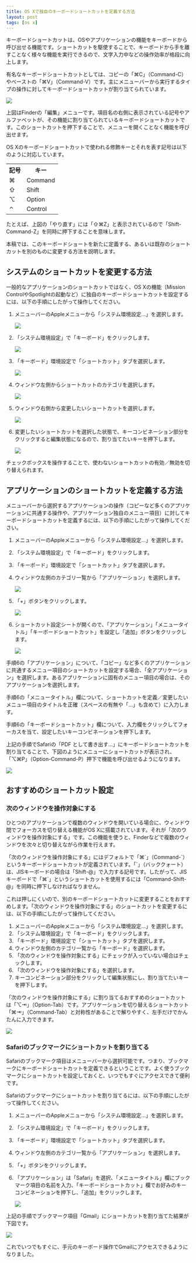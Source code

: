 ```yaml
---
title: OS Xで独自のキーボードショートカットを定義する方法
layout: post
tags: [os x]
---
```

キーボードショートカットは、OSやアプリケーションの機能をキーボードから呼び出せる機能です。ショートカットを駆使することで、キーボードから手を離すことなく様々な機能を実行できるので、文字入力中などの操作効率が格段に向上します。

有名なキーボードショートカットとしては、コピーの「⌘C」（Command-C）やペーストの「⌘V」（Command-V）です。主にメニューバーから実行するタイプの操作に対してキーボードショートカットが割り当てられています。

![](/blog/img/20160107/01.png)

上図はFinderの「編集」メニューです。項目名の右側に表示されている記号やアルファベットが、その機能に割り当てられているキーボードショートカットです。このショートカットを押下することで、メニューを開くことなく機能を呼び出せます。

OS Xのキーボードショートカットで使われる修飾キーとそれを表す記号は以下のように対応しています。

<table>
<tr>
<th>記号</th>
<th>キー</th>
</tr>

<tr>
<td>⌘</td>
<td>Command</td>
</tr>

<tr>
<td>⇧</td>
<td>Shift</td>
</tr>

<tr>
<td>⌥</td>
<td>Option</td>
</tr>

<tr>
<td>⌃</td>
<td>Control</td>
</tr>

</table>

たとえば、上図の「やり直す」には「⇧⌘Z」と表示されているので「Shift-Command-Z」を同時に押下することを意味します。

本稿では、このキーボードショートを新たに定義する、あるいは既存のショートカットを別のものに変更する方法を説明します。

## システムのショートカットを変更する方法

一般的なアプリケーションのショートカットではなく、OS Xの機能（Mission ControlやSpotlightの起動など）に独自のキーボードショートカットを設定するには、以下の手順にしたがって操作してください。

1. メニューバーのAppleメニューから「システム環境設定...」を選択します。

    ![](/blog/img/20160107/02.png)

2. 「システム環境設定」で「キーボード」をクリックします。

    ![](/blog/img/20160107/03.png)

3. 「キーボード」環境設定で「ショートカット」タブを選択します。

    ![](/blog/img/20160107/04.png)

4. ウィンドウ左側からショートカットのカテゴリを選択します。

    ![](/blog/img/20160107/05.png)

5. ウィンドウ右側から変更したいショートカットを選択します。

    ![](/blog/img/20160107/06.png)

6. 変更したいショートカットを選択した状態で、キーコンビネーション部分をクリックすると編集状態になるので、割り当てたいキーを押下します。

    ![](/blog/img/20160107/07.png)

チェックボックスを操作することで、使わないショートカットの有効／無効を切り替えられます。


## アプリケーションのショートカットを定義する方法

メニューバーから選択するアプリケーションの操作（コピーなど多くのアプリケーションに共通する操作や、アプリケーション独自のメニュー項目）に対してキーボードショートカットを定義するには、以下の手順にしたがって操作してください。

1. メニューバーのAppleメニューから「システム環境設定...」を選択します。
2. 「システム環境設定」で「キーボード」をクリックします。

3. 「キーボード」環境設定で「ショートカット」タブを選択します。

4. ウィンドウ左側のカテゴリ一覧から「アプリケーション」を選択します。

    ![](/blog/img/20160107/08.png)

5. 「+」ボタンをクリックします。

    ![](/blog/img/20160107/09.png)

6. ショートカット設定シートが開くので、「アプリケーション」「メニュータイトル」「キーボードショートカット」を設定し「追加」ボタンをクリックします。

    ![](/blog/img/20160107/10.png)

手順6の「アプリケーション」について、「コピー」など多くのアプリケーションに共通するメニュー項目のショートカットを設定する場合、「全アプリケーション」を選択します。あるアプリケーションに固有のメニュー項目の場合は、そのアプリケーションを選択します。

手順6の「メニュータイトル」欄について、ショートカットを定義／変更したいメニュー項目のタイトルを正確（スペースの有無や「...」も含めて）に入力します。

手順6の「キーボードショートカット」欄について、入力欄をクリックしてフォーカスを当て、設定したいキーコンビネーションを押下します。

上記の手順でSafariの「PDF として書き出す...」にキーボードショートカットを割り当てることで、下図のようにメニューにショートカットが表示され、「⌥⌘P」（Option-Command-P）押下で機能を呼び出せるようになります。

![](/blog/img/20160107/11.png)


## おすすめのショートカット設定

### 次のウィンドウを操作対象にする

ひとつのアプリケーションで複数のウィンドウを開いている場合に、ウィンドウ間でフォーカスを切り替える機能がOS Xに搭載されています。それが「次のウィンドウを操作対象にする」です。この機能を使うと、Finderなどで複数のウィンドウを次々と切り替えながら作業を行えます。

「次のウィンドウを操作対象にする」にはデフォルトで「⌘\`」（Command-\`）というキーボードショートカットが定義されています。「\`」（バッククォート）は、JISキーボードの場合は「Shift-@」で入力する記号です。したがって、JISキーボードで「⌘\`」というショートカットを使用するには「Command-Shift-@」を同時に押下しなければなりません。

これは押しにくいので、別のキーボードショートカットに変更することをおすすめします。「次のウィンドウを操作対象にする」のショートカットを変更するには、以下の手順にしたがって操作してください。

1. メニューバーのAppleメニューから「システム環境設定...」を選択します。
2. 「システム環境設定」で「キーボード」をクリックします。
3. 「キーボード」環境設定で「ショートカット」タブを選択します。
4. ウィンドウ左側のカテゴリ一覧から「キーボード」を選択します。
5. 「次のウィンドウを操作対象にする」にチェックが入っていない場合はチェックします。
6. 「次のウィンドウを操作対象にする」を選択します。
7. キーコンビネーション部分をクリックして編集状態にし、割り当てたいキーを押下します。

「次のウィンドウを操作対象にする」に割り当てるおすすめのショートカットは「⌥⇥」（Option-Tab）です。アプリケーションを切り替えるショートカット「⌘⇥」（Command-Tab）と対称性があることで解りやすく、左手だけでかんたんに入力できます。

![](/blog/img/20160107/12.png)

### Safariのブックマークにショートカットを割り当てる

Safariのブックマーク項目はメニューバーから選択可能です。つまり、ブックマークにキーボードショートカットを定義できるということです。よく使うブックマークにショートカットを設定しておくと、いつでもすぐにアクセスできて便利です。

Safariのブックマークにショートカットを割り当てるには、以下の手順にしたがって操作してください。

1. メニューバーのAppleメニューから「システム環境設定...」を選択します。
2. 「システム環境設定」で「キーボード」をクリックします。
3. 「キーボード」環境設定で「ショートカット」タブを選択します。
4. ウィンドウ左側のカテゴリ一覧から「アプリケーション」を選択します。
5. 「+」ボタンをクリックします。
6. 「アプリケーション」は「Safari」を選択、「メニュータイトル」欄にブックマーク項目の名前を入力、「キーボードショートカット」欄でお好みのキーコンビネーションを押下し、「追加」をクリックします。

    ![](/blog/img/20160107/13.png)

上記の手順でブックマーク項目「Gmail」にショートカットを割り当てた結果が下図です。

![](/blog/img/20160107/14.png)

これでいつでもすぐに、手元のキーボード操作でGmailにアクセスできるようになりました。